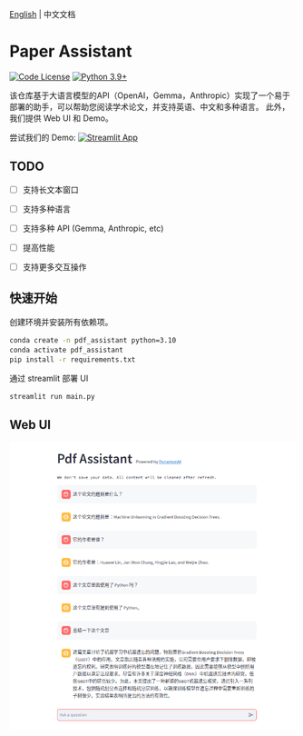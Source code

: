 [English](../README.md) | 中文文档

# Paper Assistant

[![Code License](https://img.shields.io/badge/Code%20License-Apache_2.0-green.svg)](https://github.com/huawei-lin/LLMsEasyFinetune/blob/master/LICENSE)
[![Python 3.9+](https://img.shields.io/badge/python-3.9+-blue.svg)](https://www.python.org/downloads/release/python-390/)

该仓库基于大语言模型的API（OpenAI，Gemma，Anthropic）实现了一个易于部署的助手，可以帮助您阅读学术论文，并支持英语、中文和多种语言。 此外，我们提供 Web UI 和 Demo。

尝试我们的 Demo: [![Streamlit App](https://static.streamlit.io/badges/streamlit_badge_black_white.svg)](https://dynamonai-pdf-assistant.streamlit.app/)


## TODO

- [ ] 支持长文本窗口
- [ ] 支持多种语言
- [ ] 支持多种 API (Gemma, Anthropic, etc)
- [ ] 提高性能
- [ ] 支持更多交互操作


## 快速开始

创建环境并安装所有依赖项。

```bash
conda create -n pdf_assistant python=3.10
conda activate pdf_assistant
pip install -r requirements.txt
```

通过 streamlit 部署 UI

```bash
streamlit run main.py
```

## Web UI

![](../assets/example_Chinese.png)
